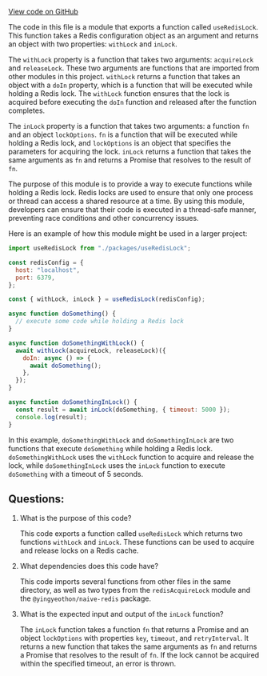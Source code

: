 [View code on GitHub](https://github.com/gaerongsalon/blog/redis/lib/useRedisLock.ts)

The code in this file is a module that exports a function called `useRedisLock`. This function takes a Redis configuration object as an argument and returns an object with two properties: `withLock` and `inLock`. 

The `withLock` property is a function that takes two arguments: `acquireLock` and `releaseLock`. These two arguments are functions that are imported from other modules in this project. `withLock` returns a function that takes an object with a `doIn` property, which is a function that will be executed while holding a Redis lock. The `withLock` function ensures that the lock is acquired before executing the `doIn` function and released after the function completes. 

The `inLock` property is a function that takes two arguments: a function `fn` and an object `lockOptions`. `fn` is a function that will be executed while holding a Redis lock, and `lockOptions` is an object that specifies the parameters for acquiring the lock. `inLock` returns a function that takes the same arguments as `fn` and returns a Promise that resolves to the result of `fn`. 

The purpose of this module is to provide a way to execute functions while holding a Redis lock. Redis locks are used to ensure that only one process or thread can access a shared resource at a time. By using this module, developers can ensure that their code is executed in a thread-safe manner, preventing race conditions and other concurrency issues. 

Here is an example of how this module might be used in a larger project:

```javascript
import useRedisLock from "./packages/useRedisLock";

const redisConfig = {
  host: "localhost",
  port: 6379,
};

const { withLock, inLock } = useRedisLock(redisConfig);

async function doSomething() {
  // execute some code while holding a Redis lock
}

async function doSomethingWithLock() {
  await withLock(acquireLock, releaseLock)({
    doIn: async () => {
      await doSomething();
    },
  });
}

async function doSomethingInLock() {
  const result = await inLock(doSomething, { timeout: 5000 });
  console.log(result);
}
```

In this example, `doSomethingWithLock` and `doSomethingInLock` are two functions that execute `doSomething` while holding a Redis lock. `doSomethingWithLock` uses the `withLock` function to acquire and release the lock, while `doSomethingInLock` uses the `inLock` function to execute `doSomething` with a timeout of 5 seconds.
## Questions: 
 1. What is the purpose of this code?
    
    This code exports a function called `useRedisLock` which returns two functions `withLock` and `inLock`. These functions can be used to acquire and release locks on a Redis cache.

2. What dependencies does this code have?
    
    This code imports several functions from other files in the same directory, as well as two types from the `redisAcquireLock` module and the `@yingyeothon/naive-redis` package.

3. What is the expected input and output of the `inLock` function?
    
    The `inLock` function takes a function `fn` that returns a Promise and an object `lockOptions` with properties `key`, `timeout`, and `retryInterval`. It returns a new function that takes the same arguments as `fn` and returns a Promise that resolves to the result of `fn`. If the lock cannot be acquired within the specified timeout, an error is thrown.